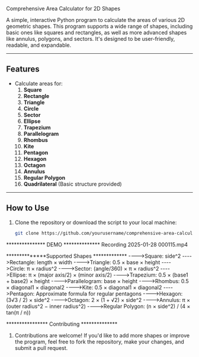 Comprehensive Area Calculator for 2D Shapes

A simple, interactive Python program to calculate the areas of various 2D geometric shapes. This program supports a wide range of shapes, including basic ones like squares and rectangles, as well as more advanced shapes like annulus, polygons, and sectors. It's designed to be user-friendly, readable, and expandable.

---

## **Features**
- Calculate areas for:
  1. **Square**
  2. **Rectangle**
  3. **Triangle**
  4. **Circle**
  5. **Sector**
  6. **Ellipse**
  7. **Trapezium**
  8. **Parallelogram**
  9. **Rhombus**
  10. **Kite**
  11. **Pentagon**
  12. **Hexagon**
  13. **Octagon**
  14. **Annulus**
  15. **Regular Polygon**
  16. **Quadrilateral** (Basic structure provided)

---

## **How to Use**
1. Clone the repository or download the script to your local machine:
   ```bash
   git clone https://github.com/yourusername/comprehensive-area-calculator.git

***************  DEMO **************
Recording 2025-01-28 000115.mp4

**************Supported Shapes *************
---->Square: side^2
---->Rectangle: length × width
---->Triangle: 0.5 × base × height
---->Circle: π × radius^2
---->Sector: (angle/360) × π × radius^2
---->Ellipse: π × (major axis/2) × (minor axis/2)
---->Trapezium: 0.5 × (base1 + base2) × height
---->Parallelogram: base × height
---->Rhombus: 0.5 × diagonal1 × diagonal2
---->Kite: 0.5 × diagonal1 × diagonal2
---->Pentagon: Approximate formula for regular pentagons
---->Hexagon: (3√3 / 2) × side^2
---->Octagon: 2 × (1 + √2) × side^2
---->Annulus: π × (outer radius^2 − inner radius^2)
---->Regular Polygon: (n × side^2) / (4 × tan(π / n))




**************** Contributing **************
1) Contributions are welcome! If you'd like to add more shapes or improve the program, 
feel free to fork the repository, make your changes, and submit a pull request.
